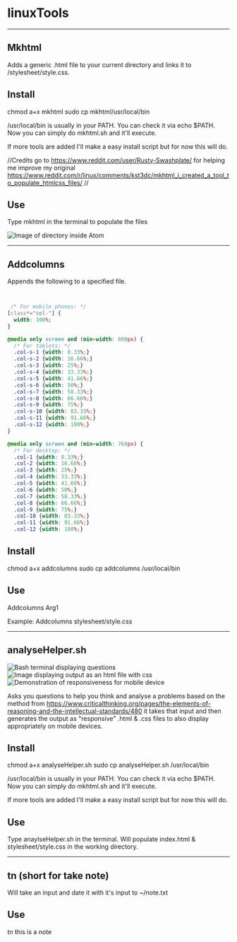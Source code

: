 # linuxTools
----------------------

## Mkhtml

Adds a generic .html file to your current directory and links it to /stylesheet/style.css.

## Install

chmod a+x mkhtml
sudo cp mkhtml/usr/local/bin

/usr/local/bin is usually in your PATH. You can check it via echo $PATH. Now you can simply do
mkhtml.sh and it'll execute.

If more tools are added I'll make a easy install script but for now this will do.

//Credits go to https://www.reddit.com/user/Rusty-Swashplate/ for helping me improve my original https://www.reddit.com/r/linux/comments/kst3dc/mkhtml_i_created_a_tool_to_populate_htmlcss_files/ //

## Use

Type mkhtml in the terminal to populate the files

![Image of directory inside Atom](https://github.com/Nswayze/linuxTools/blob/main/imgs/screenshot.png)


--------------------------------------------------


## Addcolumns

Appends the following to a specified file.

```css


 /* For mobile phones: */
[class*="col-"] {
  width: 100%;
}

@media only screen and (min-width: 600px) {
  /* For tablets: */
  .col-s-1 {width: 8.33%;}
  .col-s-2 {width: 16.66%;}
  .col-s-3 {width: 25%;}
  .col-s-4 {width: 33.33%;}
  .col-s-5 {width: 41.66%;}
  .col-s-6 {width: 50%;}
  .col-s-7 {width: 58.33%;}
  .col-s-8 {width: 66.66%;}
  .col-s-9 {width: 75%;}
  .col-s-10 {width: 83.33%;}
  .col-s-11 {width: 91.66%;}
  .col-s-12 {width: 100%;}
}

@media only screen and (min-width: 768px) {
  /* For desktop: */
  .col-1 {width: 8.33%;}
  .col-2 {width: 16.66%;}
  .col-3 {width: 25%;}
  .col-4 {width: 33.33%;}
  .col-5 {width: 41.66%;}
  .col-6 {width: 50%;}
  .col-7 {width: 58.33%;}
  .col-8 {width: 66.66%;}
  .col-9 {width: 75%;}
  .col-10 {width: 83.33%;}
  .col-11 {width: 91.66%;}
  .col-12 {width: 100%;}
```

## Install

chmod a+x addcolumns
sudo cp addcolumns /usr/local/bin

## Use

Addcolumns Arg1

Example:
Addcolumns stylesheet/style.css

-------------


## analyseHelper.sh

![Bash terminal displaying questions](https://github.com/Nswayze/linuxTools/blob/main/imgs/1.png)
![Image displaying output as an html file with css](https://github.com/Nswayze/linuxTools/blob/main/imgs/22.png)
![Demonstration of responsiveness for mobile device](https://github.com/Nswayze/linuxTools/blob/main/imgs/3.png)

Asks you questions to help you think and analyse a problems based on the method from https://www.criticalthinking.org/pages/the-elements-of-reasoning-and-the-intellectual-standards/480 it takes that input and then generates the output as "responsive" .html & .css files to also display appropriately on mobile devices.

## Install

chmod a+x analyseHelper.sh
sudo cp analyseHelper.sh /usr/local/bin

/usr/local/bin is usually in your PATH. You can check it via echo $PATH. Now you can simply do
mkhtml.sh and it'll execute.

If more tools are added I'll make a easy install script but for now this will do.

## Use

Type anaylseHelper.sh in the terminal. Will populate index.html & stylesheet/style.css in the working directory.


--------------------------------------------------

## tn (short for take note)

Will take an input and date it with it's input to ~/note.txt

## Use 

tn this is a note
